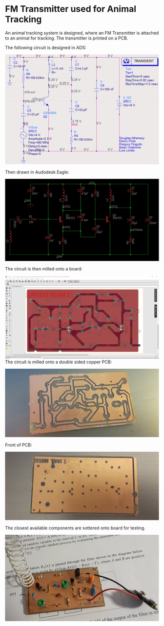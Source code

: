 # FM Transmitter used for Animal Tracking
An animal tracking system is designed, where an FM Transmitter is attached to an animal for tracking. The transmitter is printed on a PCB.

The following circuit is designed in ADS:

![alt text](https://github.com/Grecopintoanguita/School-Projects/blob/master/images/FMTransmitterCircuitADS.PNG "FM Transmitter Circuit on ADS")

Then drawn in Audodesk Eagle:

![alt text](https://github.com/Grecopintoanguita/School-Projects/blob/master/images/FMTransmitterCircuit.PNG "FM Transmitter Circuit on Eagle")

The circuit is then milled onto a board:

![alt text](https://github.com/Grecopintoanguita/School-Projects/blob/master/images/FMTransmitterEagle.PNG "FM Transmitter on Eagle")
The circuit is milled onto a double sided copper PCB:

![alt text](https://github.com/Grecopintoanguita/School-Projects/blob/master/images/FMTransmitterPCB.jpg "FM Transmitter on PCB")

Front of PCB:

![alt text](https://github.com/Grecopintoanguita/School-Projects/blob/master/images/FMTransmitterPCBFront.jpg "PCB Front")

The closest available components are sottered onto board for testing.

![alt text](https://github.com/Grecopintoanguita/School-Projects/blob/master/images/FMTransmitterPrototype.jpg "Low Power FM Transmitter")

